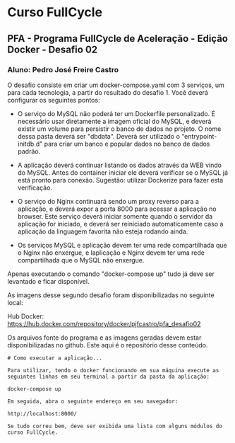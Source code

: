 #  Curso FullCycle
##  PFA - Programa FullCycle de Aceleração - Edição Docker - Desafio 02
### Aluno: Pedro José Freire Castro

O desafio consiste em criar um docker-compose.yaml com 3 serviços, um para cada tecnologia, a partir do resultado do desafio 1. Você deverá configurar os seguintes pontos:

- O serviço do MySQL não poderá ter um Dockerfile personalizado. É necessário usar diretamente a imagem oficial do MySQL, e deverá existir um volume para persistir o banco de dados no projeto. O nome dessa pasta deverá ser "dbdata". Deverá ser utilizado o "entrypoint-initdb.d" para criar um banco e popular dados no banco de dados padrão.

- A aplicação deverá continuar listando os dados através da WEB vindo do MySQL. Antes do container iniciar ele deverá verificar se o MySQL já está pronto para conexão. Sugestão: utilizar Dockerize para fazer esta verificação.

- O serviço do Nginx continuará sendo um proxy reverso para a aplicação, e deverá expor a porta 8000 para acessar a aplicação no browser. Este serviço deverá iniciar somente quando o servidor da aplicação for iniciado, e deverá ser reiniciado automaticamente caso a aplicação da linguagem favorita não esteja rodando ainda.

- Os serviços MySQL e aplicação devem ter uma rede compartilhada que o Nginx não enxergue, e laplicação e Nginx devem ter uma rede compartilhada que o MySQL não enxergue.


Apenas executando o comando "docker-compose up" tudo já deve ser levantado e ficar disponível.


As imagens desse segundo desafio foram disponibilizadas no seguinte local:

Hub Docker: https://hub.docker.com/repository/docker/pjfcastro/pfa_desafio02

Os arquivos fonte do programa e as imagens geradas devem estar disponibilizadas no github. Este aqui é o repositório desse conteúdo.

```
# Como executar a aplicação...

Para utilizar, tendo o docker funcionando em sua máquina execute as seguintes linhas em seu terminal a partir da pasta da aplicação:

docker-compose up

Em seguida, abra o seguinte endereço em seu navegador:

http://localhost:8000/

Se tudo correu bem, deve ser exibida uma lista com alguns módulos do curso FullCycle.

```